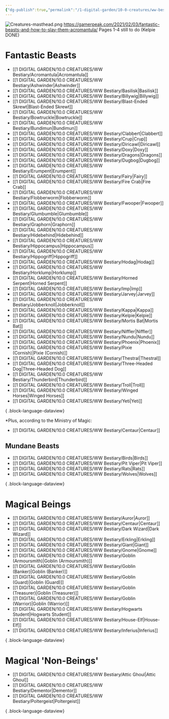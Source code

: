 ```yaml
---
{"dg-publish":true,"permalink":"/1-digital-garden/10-0-creatures/ww-bestiary/10-0-1-magical-creatures-overview/","tags":["#MOC"],"dgShowToc":"true"}
---
```


![Creatures-masthead.png](/img/user/1%20DIGITAL%20GARDEN/Images%20&%20Banners/Creatures-masthead.png)
https://gamerpeak.com/2021/02/03/fantastic-beasts-and-how-to-slay-them-acromantula/
Pages 1-4 still to do (Kelpie DONE)

# Fantastic Beasts

- [[1 DIGITAL GARDEN/10.0 CREATURES/WW Bestiary/Acromantula\|Acromantula]]
- [[1 DIGITAL GARDEN/10.0 CREATURES/WW Bestiary/Ashwinder\|Ashwinder]]
- [[1 DIGITAL GARDEN/10.0 CREATURES/WW Bestiary/Basilisk\|Basilisk]]
- [[1 DIGITAL GARDEN/10.0 CREATURES/WW Bestiary/Billywig\|Billywig]]
- [[1 DIGITAL GARDEN/10.0 CREATURES/WW Bestiary/Blast-Ended Skrewt\|Blast-Ended Skrewt]]
- [[1 DIGITAL GARDEN/10.0 CREATURES/WW Bestiary/Bowtruckle\|Bowtruckle]]
- [[1 DIGITAL GARDEN/10.0 CREATURES/WW Bestiary/Bundimun\|Bundimun]]
- [[1 DIGITAL GARDEN/10.0 CREATURES/WW Bestiary/Clabbert\|Clabbert]]
- [[1 DIGITAL GARDEN/10.0 CREATURES/WW Bestiary/Crup\|Crup]]
- [[1 DIGITAL GARDEN/10.0 CREATURES/WW Bestiary/Diricawl\|Diricawl]]
- [[1 DIGITAL GARDEN/10.0 CREATURES/WW Bestiary/Doxy\|Doxy]]
- [[1 DIGITAL GARDEN/10.0 CREATURES/WW Bestiary/Dragons\|Dragons]]
- [[1 DIGITAL GARDEN/10.0 CREATURES/WW Bestiary/Dugbog\|Dugbog]]
- [[1 DIGITAL GARDEN/10.0 CREATURES/WW Bestiary/Erumpent\|Erumpent]]
- [[1 DIGITAL GARDEN/10.0 CREATURES/WW Bestiary/Fairy\|Fairy]]
- [[1 DIGITAL GARDEN/10.0 CREATURES/WW Bestiary/Fire Crab\|Fire Crab]]
- [[1 DIGITAL GARDEN/10.0 CREATURES/WW Bestiary/Flobberworm\|Flobberworm]]
- [[1 DIGITAL GARDEN/10.0 CREATURES/WW Bestiary/Fwooper\|Fwooper]]
- [[1 DIGITAL GARDEN/10.0 CREATURES/WW Bestiary/Glumbumble\|Glumbumble]]
- [[1 DIGITAL GARDEN/10.0 CREATURES/WW Bestiary/Graphorn\|Graphorn]]
- [[1 DIGITAL GARDEN/10.0 CREATURES/WW Bestiary/Hidebehind\|Hidebehind]]
- [[1 DIGITAL GARDEN/10.0 CREATURES/WW Bestiary/Hippocampus\|Hippocampus]]
- [[1 DIGITAL GARDEN/10.0 CREATURES/WW Bestiary/Hippogriff\|Hippogriff]]
- [[1 DIGITAL GARDEN/10.0 CREATURES/WW Bestiary/Hodag\|Hodag]]
- [[1 DIGITAL GARDEN/10.0 CREATURES/WW Bestiary/Horklump\|Horklump]]
- [[1 DIGITAL GARDEN/10.0 CREATURES/WW Bestiary/Horned Serpent\|Horned Serpent]]
- [[1 DIGITAL GARDEN/10.0 CREATURES/WW Bestiary/Imp\|Imp]]
- [[1 DIGITAL GARDEN/10.0 CREATURES/WW Bestiary/Jarvey\|Jarvey]]
- [[1 DIGITAL GARDEN/10.0 CREATURES/WW Bestiary/Jobberknoll\|Jobberknoll]]
- [[1 DIGITAL GARDEN/10.0 CREATURES/WW Bestiary/Kappa\|Kappa]]
- [[1 DIGITAL GARDEN/10.0 CREATURES/WW Bestiary/Kelpie\|Kelpie]]
- [[1 DIGITAL GARDEN/10.0 CREATURES/WW Bestiary/Mortis Bat\|Mortis Bat]]
- [[1 DIGITAL GARDEN/10.0 CREATURES/WW Bestiary/Niffler\|Niffler]]
- [[1 DIGITAL GARDEN/10.0 CREATURES/WW Bestiary/Nundu\|Nundu]]
- [[1 DIGITAL GARDEN/10.0 CREATURES/WW Bestiary/Phoenix\|Phoenix]]
- [[1 DIGITAL GARDEN/10.0 CREATURES/WW Bestiary/Pixie (Cornish)\|Pixie (Cornish)]]
- [[1 DIGITAL GARDEN/10.0 CREATURES/WW Bestiary/Thestral\|Thestral]]
- [[1 DIGITAL GARDEN/10.0 CREATURES/WW Bestiary/Three-Headed Dog\|Three-Headed Dog]]
- [[1 DIGITAL GARDEN/10.0 CREATURES/WW Bestiary/Thunderbird\|Thunderbird]]
- [[1 DIGITAL GARDEN/10.0 CREATURES/WW Bestiary/Troll\|Troll]]
- [[1 DIGITAL GARDEN/10.0 CREATURES/WW Bestiary/Winged Horses\|Winged Horses]]
- [[1 DIGITAL GARDEN/10.0 CREATURES/WW Bestiary/Yeti\|Yeti]]

{ .block-language-dataview}

*Plus, according to the Ministry of Magic: 
- [[1 DIGITAL GARDEN/10.0 CREATURES/WW Bestiary/Centaur\|Centaur]]

## Mundane Beasts

- [[1 DIGITAL GARDEN/10.0 CREATURES/WW Bestiary/Birds\|Birds]]
- [[1 DIGITAL GARDEN/10.0 CREATURES/WW Bestiary/Pit Viper\|Pit Viper]]
- [[1 DIGITAL GARDEN/10.0 CREATURES/WW Bestiary/Rats\|Rats]]
- [[1 DIGITAL GARDEN/10.0 CREATURES/WW Bestiary/Wolves\|Wolves]]

{ .block-language-dataview}

# Magical Beings

- [[1 DIGITAL GARDEN/10.0 CREATURES/WW Bestiary/Auror\|Auror]]
- [[1 DIGITAL GARDEN/10.0 CREATURES/WW Bestiary/Centaur\|Centaur]]
- [[1 DIGITAL GARDEN/10.0 CREATURES/WW Bestiary/Dark Wizard\|Dark Wizard]]
- [[1 DIGITAL GARDEN/10.0 CREATURES/WW Bestiary/Erkling\|Erkling]]
- [[1 DIGITAL GARDEN/10.0 CREATURES/WW Bestiary/Giant\|Giant]]
- [[1 DIGITAL GARDEN/10.0 CREATURES/WW Bestiary/Gnome\|Gnome]]
- [[1 DIGITAL GARDEN/10.0 CREATURES/WW Bestiary/Goblin (Armoursmith)\|Goblin (Armoursmith)]]
- [[1 DIGITAL GARDEN/10.0 CREATURES/WW Bestiary/Goblin (Banker)\|Goblin (Banker)]]
- [[1 DIGITAL GARDEN/10.0 CREATURES/WW Bestiary/Goblin (Guard)\|Goblin (Guard)]]
- [[1 DIGITAL GARDEN/10.0 CREATURES/WW Bestiary/Goblin (Treasurer)\|Goblin (Treasurer)]]
- [[1 DIGITAL GARDEN/10.0 CREATURES/WW Bestiary/Goblin (Warrior)\|Goblin (Warrior)]]
- [[1 DIGITAL GARDEN/10.0 CREATURES/WW Bestiary/Hogwarts Student\|Hogwarts Student]]
- [[1 DIGITAL GARDEN/10.0 CREATURES/WW Bestiary/House-Elf\|House-Elf]]
- [[1 DIGITAL GARDEN/10.0 CREATURES/WW Bestiary/Inferius\|Inferius]]

{ .block-language-dataview}

# Magical 'Non-Beings'

- [[1 DIGITAL GARDEN/10.0 CREATURES/WW Bestiary/Attic Ghoul\|Attic Ghoul]]
- [[1 DIGITAL GARDEN/10.0 CREATURES/WW Bestiary/Dementor\|Dementor]]
- [[1 DIGITAL GARDEN/10.0 CREATURES/WW Bestiary/Poltergeist\|Poltergeist]]

{ .block-language-dataview}

